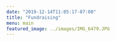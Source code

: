 ```yaml
---
date: "2019-12-14T11:05:17-07:00"
title: "Fundraising"
menu: main
featured_image: ../images/IMG_6479.JPG
---
```

